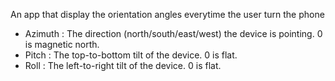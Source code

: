 An app that display the orientation angles everytime the user turn the phone
- Azimuth : The direction (north/south/east/west) the device is pointing. 0 is magnetic north.
- Pitch : The top-to-bottom tilt of the device. 0 is flat.
- Roll : The left-to-right tilt of the device. 0 is flat.
